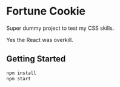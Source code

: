 # Fortune Cookie

Super dummy project to test my CSS skills.

Yes the React was overkill.

## Getting Started

```bash
npm install
npm start
```